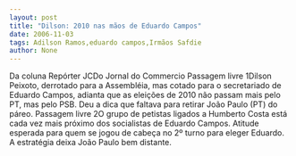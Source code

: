 ```yaml
---
layout: post
title: "Dilson: 2010 nas mãos de Eduardo Campos"
date: 2006-11-03
tags: Adilson Ramos,eduardo campos,Irmãos Safdie
author: None
---
```

Da coluna Repórter JCDo Jornal do Commercio
Passagem livre 1Dilson Peixoto, derrotado para a Assembléia, mas cotado para o secretariado de Eduardo Campos, adianta que as eleições de 2010 não passam mais pelo PT, mas pelo PSB. Deu a dica que faltava para retirar João Paulo (PT) do páreo.
Passagem livre 2O grupo de petistas ligados a Humberto Costa está cada vez mais próximo dos socialistas de Eduardo Campos. Atitude esperada para quem se jogou de cabeça no 2º turno para eleger Eduardo. A estratégia deixa João Paulo bem distante. 
